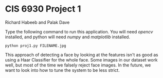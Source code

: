 # CIS 6930 Project 1
Richard Habeeb and Palak Dave



Type the following command to run this application. You will need *opencv* installed, and python will need *numpy* and *matplotlib* installed.
```
python proj1.py FILENAME.jpg
```

This approach of detecting a face by looking at the features isn't as good as using a Haar Classifier for the whole face. Some images in our dataset work well, but most of the time we falsely reject face images. In the future, we want to look into how to tune the system to be less strict.
